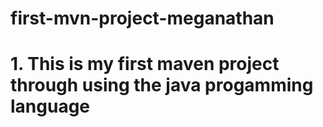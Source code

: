 # first-mvn-project-meganathan

# 1. This is my first maven project through using the java progamming language
